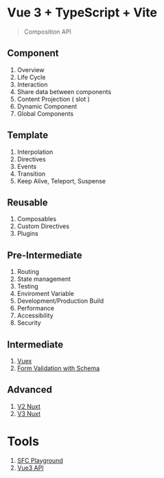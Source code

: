 # Vue 3 + TypeScript + Vite

> Composition API

## Component

1. Overview
2. Life Cycle
3. Interaction
4. Share data between components
5. Content Projection ( slot )
6. Dynamic Component
7. Global Components

## Template

1. Interpolation
2. Directives
3. Events
4. Transition
5. Keep Alive, Teleport, Suspense

## Reusable

1. Composables
2. Custom Directives
3. Plugins

## Pre-Intermediate

1. Routing
2. State management
3. Testing
4. Enviroment Variable
5. Development/Production Build
6. Performance
7. Accessibility
8. Security

## Intermediate

1. [Vuex](https://vuex.vuejs.org/)
2. [Form Validation with Schema](https://vee-validate.logaretm.com/v4/)

## Advanced

1. [V2 Nuxt](https://nuxtjs.org/)
2. [V3 Nuxt](https://v3.nuxtjs.org/)

# Tools

1. [SFC Playground](https://sfc.vuejs.org)
2. [Vue3 API](https://vuejs.org/api/application.html)
